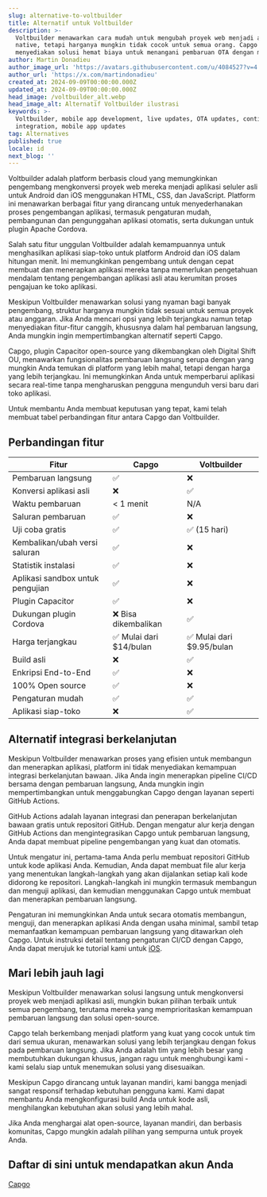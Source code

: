 ```yaml
---
slug: alternative-to-voltbuilder
title: Alternatif untuk Voltbuilder
description: >-
  Voltbuilder menawarkan cara mudah untuk mengubah proyek web menjadi aplikasi
  native, tetapi harganya mungkin tidak cocok untuk semua orang. Capgo
  menyediakan solusi hemat biaya untuk menangani pembaruan OTA dengan mudah.
author: Martin Donadieu
author_image_url: 'https://avatars.githubusercontent.com/u/4084527?v=4'
author_url: 'https://x.com/martindonadieu'
created_at: 2024-09-09T00:00:00.000Z
updated_at: 2024-09-09T00:00:00.000Z
head_image: /voltbuilder_alt.webp
head_image_alt: Alternatif Voltbuilder ilustrasi
keywords: >-
  Voltbuilder, mobile app development, live updates, OTA updates, continuous
  integration, mobile app updates
tag: Alternatives
published: true
locale: id
next_blog: ''
---
```

Voltbuilder adalah platform berbasis cloud yang memungkinkan pengembang mengkonversi proyek web mereka menjadi aplikasi seluler asli untuk Android dan iOS menggunakan HTML, CSS, dan JavaScript. Platform ini menawarkan berbagai fitur yang dirancang untuk menyederhanakan proses pengembangan aplikasi, termasuk pengaturan mudah, pembangunan dan pengunggahan aplikasi otomatis, serta dukungan untuk plugin Apache Cordova.

Salah satu fitur unggulan Voltbuilder adalah kemampuannya untuk menghasilkan aplikasi siap-toko untuk platform Android dan iOS dalam hitungan menit. Ini memungkinkan pengembang untuk dengan cepat membuat dan menerapkan aplikasi mereka tanpa memerlukan pengetahuan mendalam tentang pengembangan aplikasi asli atau kerumitan proses pengajuan ke toko aplikasi.

Meskipun Voltbuilder menawarkan solusi yang nyaman bagi banyak pengembang, struktur harganya mungkin tidak sesuai untuk semua proyek atau anggaran. Jika Anda mencari opsi yang lebih terjangkau namun tetap menyediakan fitur-fitur canggih, khususnya dalam hal pembaruan langsung, Anda mungkin ingin mempertimbangkan alternatif seperti Capgo.

Capgo, plugin Capacitor open-source yang dikembangkan oleh Digital Shift OU, menawarkan fungsionalitas pembaruan langsung serupa dengan yang mungkin Anda temukan di platform yang lebih mahal, tetapi dengan harga yang lebih terjangkau. Ini memungkinkan Anda untuk memperbarui aplikasi secara real-time tanpa mengharuskan pengguna mengunduh versi baru dari toko aplikasi.

Untuk membantu Anda membuat keputusan yang tepat, kami telah membuat tabel perbandingan fitur antara Capgo dan Voltbuilder.

## Perbandingan fitur

| Fitur | Capgo | Voltbuilder |
| --- | --- | --- |
| Pembaruan langsung | ✅ | ❌ |
| Konversi aplikasi asli | ❌ | ✅ |
| Waktu pembaruan | < 1 menit | N/A |
| Saluran pembaruan | ✅ | ❌ |
| Uji coba gratis | ✅ | ✅ (15 hari) |
| Kembalikan/ubah versi saluran | ✅ | ❌ |
| Statistik instalasi | ✅ | ❌ |
| Aplikasi sandbox untuk pengujian | ✅ | ❌ |
| Plugin Capacitor | ✅ | ❌ |
| Dukungan plugin Cordova | ❌ Bisa dikembalikan | ✅ |
| Harga terjangkau | ✅ Mulai dari $14/bulan | ✅ Mulai dari $9.95/bulan |
| Build asli | ❌ | ✅ |
| Enkripsi End-to-End | ✅ | ❌ |
| 100% Open source | ✅ | ❌ |
| Pengaturan mudah | ✅ | ✅ |
| Aplikasi siap-toko | ❌ | ✅ |

## Alternatif integrasi berkelanjutan

Meskipun Voltbuilder menawarkan proses yang efisien untuk membangun dan menerapkan aplikasi, platform ini tidak menyediakan kemampuan integrasi berkelanjutan bawaan. Jika Anda ingin menerapkan pipeline CI/CD bersama dengan pembaruan langsung, Anda mungkin ingin mempertimbangkan untuk menggabungkan Capgo dengan layanan seperti GitHub Actions.

GitHub Actions adalah layanan integrasi dan penerapan berkelanjutan bawaan gratis untuk repositori GitHub. Dengan mengatur alur kerja dengan GitHub Actions dan mengintegrasikan Capgo untuk pembaruan langsung, Anda dapat membuat pipeline pengembangan yang kuat dan otomatis.

Untuk mengatur ini, pertama-tama Anda perlu membuat repositori GitHub untuk kode aplikasi Anda. Kemudian, Anda dapat membuat file alur kerja yang menentukan langkah-langkah yang akan dijalankan setiap kali kode didorong ke repositori. Langkah-langkah ini mungkin termasuk membangun dan menguji aplikasi, dan kemudian menggunakan Capgo untuk membuat dan menerapkan pembaruan langsung.

Pengaturan ini memungkinkan Anda untuk secara otomatis membangun, menguji, dan menerapkan aplikasi Anda dengan usaha minimal, sambil tetap memanfaatkan kemampuan pembaruan langsung yang ditawarkan oleh Capgo. Untuk instruksi detail tentang pengaturan CI/CD dengan Capgo, Anda dapat merujuk ke tutorial kami untuk [iOS](https://capgo.app/blog/automatic-capacitor-android-build-github-action/).

## Mari lebih jauh lagi

Meskipun Voltbuilder menawarkan solusi langsung untuk mengkonversi proyek web menjadi aplikasi asli, mungkin bukan pilihan terbaik untuk semua pengembang, terutama mereka yang memprioritaskan kemampuan pembaruan langsung dan solusi open-source.

Capgo telah berkembang menjadi platform yang kuat yang cocok untuk tim dari semua ukuran, menawarkan solusi yang lebih terjangkau dengan fokus pada pembaruan langsung. Jika Anda adalah tim yang lebih besar yang membutuhkan dukungan khusus, jangan ragu untuk menghubungi kami - kami selalu siap untuk menemukan solusi yang disesuaikan.

Meskipun Capgo dirancang untuk layanan mandiri, kami bangga menjadi sangat responsif terhadap kebutuhan pengguna kami. Kami dapat membantu Anda mengkonfigurasi build Anda untuk kode asli, menghilangkan kebutuhan akan solusi yang lebih mahal.

Jika Anda menghargai alat open-source, layanan mandiri, dan berbasis komunitas, Capgo mungkin adalah pilihan yang sempurna untuk proyek Anda.

## Daftar di sini untuk mendapatkan akun Anda

[Capgo](/register/)
